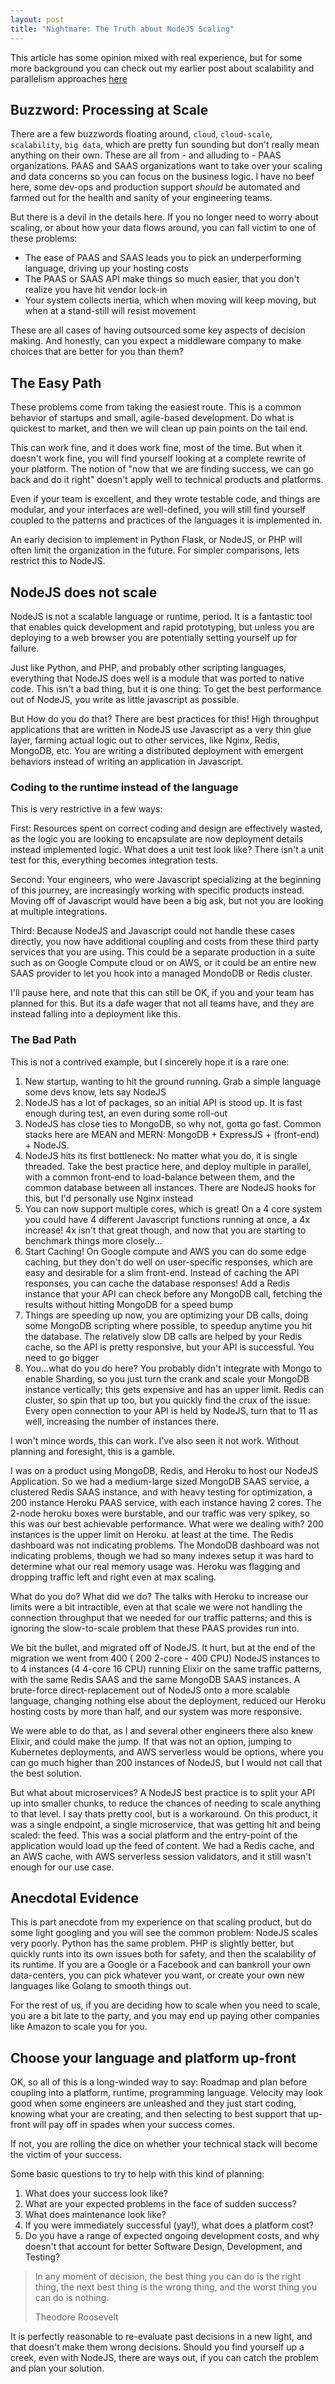 ```yaml
---
layout: post
title: "Nightmare: The Truth about NodeJS Scaling" 
---
```


This article has some opinion mixed with real experience, but for some more background you can check out my earlier post about scalability and parallelism approaches [here](https://mjheilmann.github.io/2020/12/06/Concurrency-Models.html)

## Buzzword: Processing at Scale

There are a few buzzwords floating around, `cloud`, `cloud-scale`, `scalability`, `big data`, which are pretty fun sounding but don't really mean anything on their own.  These are all from - and alluding to - PAAS organizations.  PAAS and SAAS organizations want to take over your scaling and data concerns so you can focus on the business logic.  I have no beef here, some dev-ops and production support _should_ be automated and farmed out for the health and sanity of your engineering teams.

But there is a devil in the details here.  If you no longer need to worry about scaling, or about how your data flows around, you can fall victim to one of these problems:

- The ease of PAAS and SAAS leads you to pick an underperforming language, driving up your hosting costs
- The PAAS or SAAS API make things so much easier, that you don't realize you have hit vendor lock-in
- Your system collects inertia, which when moving will keep moving, but when at a stand-still will resist movement

These are all cases of having outsourced some key aspects of decision making.  And honestly, can you expect a middleware company to make choices that are better for you than them?

## The Easy Path

These problems come from taking the easiest route.  This is a common behavior of startups and small, agile-based development.  Do what is quickest to market, and then we will clean up pain points on the tail end.

This can work fine, and it does work fine, most of the time.  But when it doesn't work fine, you will find yourself looking at a complete rewrite of your platform.  The notion of "now that we are finding success, we can go back and do it right" doesn't apply well to technical products and platforms.

Even if your team is excellent, and they wrote testable code, and things are modular, and your interfaces are well-defined, you will still find yourself coupled to the patterns and practices of the languages it is implemented in.

An early decision to implement in Python Flask, or NodeJS, or PHP will often limit the organization in the future.  For simpler comparisons, lets restrict this to NodeJS.

## NodeJS does not scale

NodeJS is not a scalable language or runtime, period.  It is a fantastic tool that enables quick development and rapid prototyping, but unless you are deploying to a web browser you are potentially setting yourself up for failure.

Just like Python, and PHP, and probably other scripting languages, everything that NodeJS does well is a module that was ported to native code.  This isn't a bad thing, but it is one thing:  To get the best performance out of NodeJS, you write as little javascript as possible.

But How do you do that?  There are best practices for this!  High throughput applications that are written in NodeJS use Javascript as a very thin glue layer, farming actual logic out to other services, like Nginx, Redis, MongoDB, etc.  You are writing a distributed deployment with emergent behaviors instead of writing an application in Javascript.

### Coding to the runtime instead of the language

This is very restrictive in a few ways:

First: Resources spent on correct coding and design are effectively wasted, as the logic you are looking to encapsulate are now deployment details instead implemented logic.  What does a unit test look like?  There isn't a unit test for this, everything becomes integration tests.

Second: Your engineers, who were Javascript specializing at the beginning of this journey, are increasingly working with specific products instead.  Moving off of Javascript would have been a big ask, but not you are looking at multiple integrations.

Third:  Because NodeJS and Javascript could not handle these cases directly, you now have additional coupling and costs from these third party services that you are using.  This could be a separate production in a suite such as on Google Compute cloud or on AWS, or it could be an entire new SAAS provider to let you hook into a managed MondoDB or Redis cluster.

I'll pause here, and note that this can still be OK, if you and your team has planned for this.  But its a dafe wager that not all teams have, and they are instead falling into a deployment like this.

### The Bad Path

This is not a contrived example, but I sincerely hope it is a rare one:

1. New startup, wanting to hit the ground running.  Grab a simple language some devs know, lets say NodeJS
1. NodeJS has a lot of packages, so an initial API is stood up.  It is fast enough during test, an even during some roll-out
1. NodeJS has close ties to MongoDB, so why not, gotta go fast.  Common stacks here are MEAN and MERN:  MongoDB + ExpressJS + (front-end) + NodeJS.
1. NodeJS hits its first bottleneck: No matter what you do, it is single threaded.  Take the best practice here, and deploy multiple in parallel, with a common front-end to load-balance between them, and the common database between all instances.  There are NodeJS hooks for this, but I'd personally use Nginx instead
1. You can now support multiple cores, which is great!  On a 4 core system you could have 4 different Javascript functions running at once, a 4x increase!  4x isn't that great though, and now that you are starting to benchmark things more closely...
1. Start Caching!  On Google compute and AWS you can do some edge caching, but they don't do well on user-specific responses, which are easy and desirable for a slim front-end.  Instead of caching the API responses, you can cache the database responses!  Add a Redis instance that your API can check before any MongoDB call, fetching the results without hitting MongoDB for a speed bump
1. Things are speeding up now, you are optimizing your DB calls, doing some MongoDB scripting where possible, to speedup anytime you hit the database.  The relatively slow DB calls are helped by your Redis cache, so the API is pretty responsive, but your API is successful.  You need to go bigger
1. You...what do you do here?  You probably didn't integrate with Mongo to enable Sharding, so you just turn the crank and scale your MongoDB instance vertically; this gets expensive and has an upper limit.  Redis can cluster, so spin that up too, but you quickly find the crux of the issue: Every open connection to your API is held by NodeJS, turn that to 11 as well, increasing the number of instances there.

I won't mince words, this can work.  I've also seen it not work.  Without planning and foresight, this is a gamble.

I was on a product using MongoDB, Redis, and Heroku to host our NodeJS Application.  So we had a medium-large sized MongoDB SAAS service, a clustered Redis SAAS instance, and with heavy testing for optimization, a 200 instance Heroku PAAS service, with each instance having 2 cores.  The 2-node heroku boxes were burstable, and our traffic was very spikey, so this was our best achievable performance.  What were we dealing with?  200 instances is the upper limit on Heroku. at least at the time.  The Redis dashboard was not indicating problems.  The MondoDB dashboard was not indicating problems, though we had so many indexes setup it was hard to determine what our real memory usage was.  Heroku was flagging and dropping traffic left and right even at max scaling.

What do you do?  What did we do?  The talks with Heroku to increase our limits were a bit intractible, even at that scale we were not handling the connection throughput that we needed for our traffic patterns; and this is ignoring the slow-to-scale problem that these PAAS provides run into.

We bit the bullet, and migrated off of NodeJS.  It hurt, but at the end of the migration we went from 400 ( 200 2-core - 400 CPU) NodeJS instances to to 4 instances (4 4-core 16 CPU) running Elixir on the same traffic patterns, with the same Redis SAAS and the same MongoDB SAAS instances.  A brute-force direct-replacement out of NodeJS onto a more scalable language, changing nothing else about the deployment, reduced our Heroku hosting costs by more than half, and our system was more responsive.

We were able to do that, as I and several other engineers there also knew Elixir, and could make the jump.  If that was not an option, jumping to Kubernetes deployments, and AWS serverless would be options, where you can go much higher than 200 instances of NodeJS, but I would not call that the best solution.

But what about microservices?  A NodeJS best practice is to split your API up into smaller chunks, to reduce the chances of needing to scale anything to that level.  I say thats pretty cool, but is a workaround.  On this product, it was a single endpoint, a single microservice, that was getting hit and being scaled: the feed.  This was a social platform and the entry-point of the application would load up the feed of content.  We had a Redis cache, and an AWS cache, with AWS serverless session validators, and it still wasn't enough for our use case.

## Anecdotal Evidence

This is part anecdote from my experience on that scaling product, but do some light googling and you will see the common problem: NodeJS scales very poorly.  Python has the same problem.  PHP is slightly better, but quickly runts into its own issues both for safety, and then the scalability of its runtime.  If you are a Google or a Facebook and can bankroll your own data-centers, you can pick whatever you want, or create your own new languages like Golang to smooth things out.

For the rest of us, if you are deciding how to scale when you need to scale, you are a bit late to the party, and you may end up paying other companies like Amazon to scale you for you.

## Choose your language and platform up-front

OK, so all of this is a long-winded way to say: Roadmap and plan before coupling into a platform, runtime, programming language.  Velocity may look good when some engineers are unleashed and they just start coding, knowing what your are creating, and then selecting to best support that up-front will pay off in spades when your success comes.

If not, you are rolling the dice on whether your technical stack will become the victim of your success.

Some basic questions to try to help with this kind of planning:

1. What does your success look like?
1. What are your expected problems in the face of sudden success?
1. What does maintenance look like?
1. If you were immediately successful (yay!), what does a platform cost?
1. Do you have a range of expected ongoing development costs, and why doesn't that account for better Software Design, Development, and Testing?

> In any moment of decision, the best thing you can do is the right thing, the next best thing is the wrong thing, and the worst thing you can do is nothing.
>
> Theodore Roosevelt

It is perfectly reasonable to re-evaluate past decisions in a new light, and that doesn't make them wrong decisions.  Should you find yourself up a creek, even with NodeJS, there are ways out, if you can catch the problem and plan your solution.